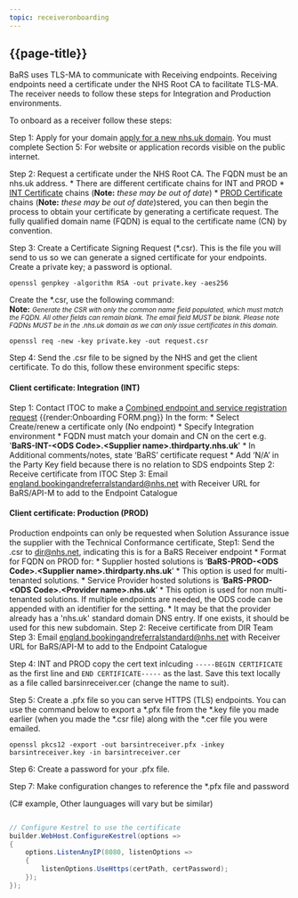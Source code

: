 ```yaml
---
topic: receiveronboarding
---
```


## {{page-title}}

BaRS uses TLS-MA to communicate with Receiving endpoints. Receiving endpoints need a certificate under the NHS Root CA to facilitate TLS-MA.  The receiver needs to follow these steps for Integration and Production environments.

To onboard as a receiver follow these steps:

Step 1: Apply for your domain [apply for a new nhs.uk domain](https://digital.nhs.uk/services/networking-addressing/apply-for-an-nhs.uk-domain-for-websites-and-web-applications).  You must complete Section 5: For website or application records visible on the public internet.

Step 2: Request a certificate under the NHS Root CA. The FQDN must be an nhs.uk address.
    * There are different certificate chains for INT and PROD
    * [INT Certificate](https://digital.nhs.uk/services/path-to-live-environments/integration-environment#rootca-and-subca-certificates) chains (**Note:** _these may be out of date_)
    * [PROD Certificate](https://digital.nhs.uk/services/path-to-live-environments/live-environment) chains (**Note:** _these may be out of date_)stered, you can then begin the process to obtain your certificate by generating a certificate request.
The fully qualified domain name (FQDN) is equal to the certificate name (CN) by convention.

Step 3: Create a Certificate Signing Request (*.csr). This is the file you will send to us so we can generate a signed certificate for your endpoints. Create a private key; a password is optional.
```
openssl genpkey -algorithm RSA -out private.key -aes256
```
Create the *.csr, use the following command:</br>
**Note:** <small>_Generate the CSR with only the common name field populated, which must match the FQDN. All other fields can remain blank. The email field MUST be blank. Please note FQDNs MUST be in the .nhs.uk domain as we can only issue certificates in this domain._</small>
```
openssl req -new -key private.key -out request.csr
```

Step 4: Send the .csr file to be signed by the NHS and get the client certificate. To do this, follow these environment specific steps:

#### Client certificate: Integration (INT)
Step 1: Contact ITOC to make a [Combined endpoint and service registration request](https://digital.nhs.uk/services/path-to-live-environments/path-to-live-forms/combined-endpoint-and-service-registration-request) 
     {{render:Onboarding FORM.png}}
    In the form:
    * Select Create/renew a certificate only (No endpoint)
    * Specify Integration environment
    * FQDN must match your domain and CN on the cert e.g. '**BaRS-INT-\<ODS Code\>.\<Supplier name\>.thirdparty.nhs.uk**'
    * In Additional comments/notes, state ‘BaRS’ certificate request
    * Add ‘N/A’ in the Party Key field because there is no relation to SDS endpoints
Step 2: Receive certificate from ITOC
Step 3: Email <england.bookingandreferralstandard@nhs.net> with Receiver URL for BaRS/API-M to add to the Endpoint Catalogue

#### Client certificate: Production (PROD)
Production endpoints can only be requested when Solution Assurance issue the supplier with the Technical Conformance certificate, 
Step1: Send the .csr to <dir@nhs.net>, indicating this is for a BaRS Receiver endpoint
    * Format for FQDN on PROD for:
        * Supplier hosted solutions is ‘**BaRS-PROD-\<ODS Code\>.\<Supplier name\>.thirdparty.nhs.uk**’
            * This option is used for multi-tenanted solutions.
        * Service Provider hosted solutions is ‘**BaRS-PROD-\<ODS Code\>.\<Provider name\>.nhs.uk**’
            * This option is used for non multi-tenanted solutions. If multiple endpoints are needed, the ODS code can be appended with an identifier for the setting.
            * It may be that the provider already has a 'nhs.uk' standard domain DNS entry. If one exists, it should be used for this new subdomain.
Step 2: Receive certificate from DIR Team
Step 3: Email <england.bookingandreferralstandard@nhs.net> with Receiver URL for BaRS/API-M to add to the Endpoint Catalogue

Step 4: INT and PROD copy the cert text inlcuding `-----BEGIN CERTIFICATE` as the first line and `END CERTIFICATE-----` as the last. Save this text locally as a file called barsinreceiver.cer (change the name to suit).

Step 5: Create a .pfx file so you can serve HTTPS (TLS) endpoints. You can use the command below to export a *.pfx file from the *.key file you made earlier (when you made the *.csr file) along with the *.cer file you were emailed.

```
openssl pkcs12 -export -out barsintreceiver.pfx -inkey barsintreceiver.key -in barsintreceiver.cer
```

Step 6: Create a password for your .pfx file. 

Step 7: Make configuration changes to reference the *.pfx file and password

(C# example, Other launguages will vary but be similar)

``` c#

// Configure Kestrel to use the certificate
builder.WebHost.ConfigureKestrel(options =>
{
    options.ListenAnyIP(8080, listenOptions =>
    {
        listenOptions.UseHttps(certPath, certPassword);
    });
});

```